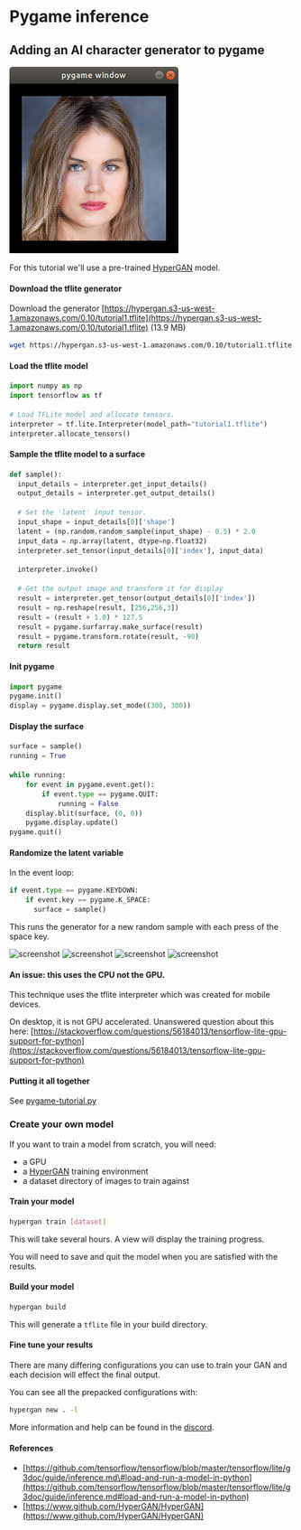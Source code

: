 # Pygame inference



## Adding an AI character generator to pygame

![](../.gitbook/assets/pygame-tutorial-1.png)

For this tutorial we'll use a pre-trained [HyperGAN](https://www.github.com/HyperGAN/HyperGAN) model.

#### Download the tflite generator

Download the generator [https://hypergan.s3-us-west-1.amazonaws.com/0.10/tutorial1.tflite](https://hypergan.s3-us-west-1.amazonaws.com/0.10/tutorial1.tflite) \(13.9 MB\)

```bash
wget https://hypergan.s3-us-west-1.amazonaws.com/0.10/tutorial1.tflite
```

#### Load the tflite model

```python
import numpy as np
import tensorflow as tf

# Load TFLite model and allocate tensors.
interpreter = tf.lite.Interpreter(model_path="tutorial1.tflite")
interpreter.allocate_tensors()
```

#### Sample the tflite model to a surface

```python
def sample():
  input_details = interpreter.get_input_details()
  output_details = interpreter.get_output_details()

  # Set the 'latent' input tensor.
  input_shape = input_details[0]['shape']
  latent = (np.random.random_sample(input_shape) - 0.5) * 2.0
  input_data = np.array(latent, dtype=np.float32)
  interpreter.set_tensor(input_details[0]['index'], input_data)

  interpreter.invoke()

  # Get the output image and transform it for display
  result = interpreter.get_tensor(output_details[0]['index'])
  result = np.reshape(result, [256,256,3])
  result = (result + 1.0) * 127.5
  result = pygame.surfarray.make_surface(result)
  result = pygame.transform.rotate(result, -90)
  return result
```

#### Init pygame

```python
import pygame
pygame.init()
display = pygame.display.set_mode((300, 300))
```

#### Display the surface

```python
surface = sample()
running = True

while running:
    for event in pygame.event.get():
        if event.type == pygame.QUIT:
            running = False
    display.blit(surface, (0, 0))
    pygame.display.update()
pygame.quit()
```

#### Randomize the latent variable

In the event loop:

```python
if event.type == pygame.KEYDOWN:
    if event.key == pygame.K_SPACE:
      surface = sample()
```

This runs the generator for a new random sample with each press of the space key.

![screenshot](assets/pygame-tutorial-2.png) ![screenshot](assets/pygame-tutorial-3.png) ![screenshot](assets/pygame-tutorial-4.png) ![screenshot](assets/pygame-tutorial-5.png)

#### An issue: this uses the CPU not the GPU.

This technique uses the tflite interpreter which was created for mobile devices.

On desktop, it is not GPU accelerated. Unanswered question about this here: [https://stackoverflow.com/questions/56184013/tensorflow-lite-gpu-support-for-python](https://stackoverflow.com/questions/56184013/tensorflow-lite-gpu-support-for-python)

#### Putting it all together

See [pygame-tutorial.py](pygame-tutorial.py)

### Create your own model

If you want to train a model from scratch, you will need:

* a GPU
* a [HyperGAN](https://www.github.com/HyperGAN/HyperGAN) training environment
* a dataset directory of images to train against

#### Train your model

```bash
hypergan train [dataset]
```

This will take several hours. A view will display the training progress.

You will need to save and quit the model when you are satisfied with the results.

#### Build your model

```bash
hypergan build
```

This will generate a `tflite` file in your build directory.

#### Fine tune your results

There are many differing configurations you can use to train your GAN and each decision will effect the final output.

You can see all the prepacked configurations with:

```bash
hypergan new . -l
```

More information and help can be found in the [discord](https://discord.gg/t4WWBPF).

#### References

* [https://github.com/tensorflow/tensorflow/blob/master/tensorflow/lite/g3doc/guide/inference.md\#load-and-run-a-model-in-python](https://github.com/tensorflow/tensorflow/blob/master/tensorflow/lite/g3doc/guide/inference.md#load-and-run-a-model-in-python)
* [https://www.github.com/HyperGAN/HyperGAN](https://www.github.com/HyperGAN/HyperGAN)

